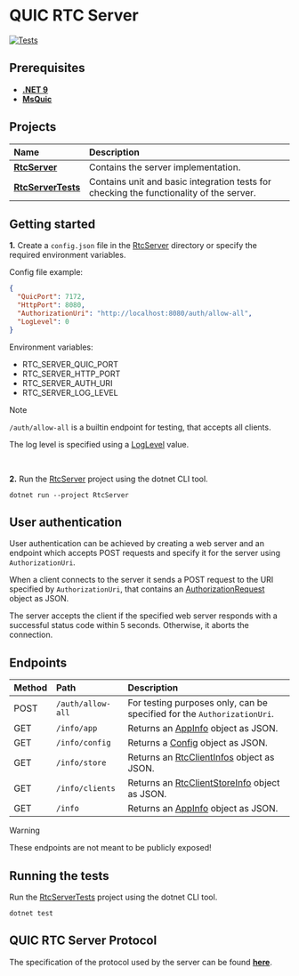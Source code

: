 # QUIC RTC Server

[![Tests](https://github.com/Toarexer/RtcServer/actions/workflows/tests.yml/badge.svg)](https://github.com/Toarexer/RtcServer/actions/workflows/tests.yml)

## Prerequisites

- [**.NET 9**](https://dotnet.microsoft.com/)
- [**MsQuic**](https://github.com/microsoft/msquic)

## Projects

| Name                                   | Description                                                                             |
|:---------------------------------------|:----------------------------------------------------------------------------------------|
| [**RtcServer**](./RtcServer)           | Contains the server implementation.                                                     |
| [**RtcServerTests**](./RtcServerTests) | Contains unit and basic integration tests for checking the functionality of the server. |

## Getting started

**1.** Create a `config.json` file in the [RtcServer](./RtcServer) directory
or specify the required environment variables.

Config file example:

```json
{
  "QuicPort": 7172,
  "HttpPort": 8080,
  "AuthorizationUri": "http://localhost:8080/auth/allow-all",
  "LogLevel": 0
}
```

Environment variables:

- RTC_SERVER_QUIC_PORT
- RTC_SERVER_HTTP_PORT
- RTC_SERVER_AUTH_URI
- RTC_SERVER_LOG_LEVEL

> [!NOTE]
> `/auth/allow-all` is a builtin endpoint for testing, that accepts all clients.
>
> The log level is specified using a
> [LogLevel](https://learn.microsoft.com/en-us/dotnet/api/microsoft.extensions.logging.loglevel?view=net-9.0-pp) value.

<br>

**2.** Run the [RtcServer](./RtcServer) project using the dotnet CLI tool.

```
dotnet run --project RtcServer
```

## User authentication

User authentication can be achieved by creating a web server
and an endpoint which accepts POST requests and specify it for the server using `AuthorizationUri`.

When a client connects to the server it sends a POST request to the URI specified by `AuthorizationUri`,
that contains an [AuthorizationRequest](./RtcServer/Models.cs#L11) object as JSON.

The server accepts the client if the specified web server responds with a successful status code within 5 seconds.
Otherwise, it aborts the connection.

## Endpoints

| Method | Path              | Description                                                                |
|:-------|:------------------|:---------------------------------------------------------------------------|
| POST   | `/auth/allow-all` | For testing purposes only, can be specified for the `AuthorizationUri`.    |
| GET    | `/info/app`       | Returns an [AppInfo](./RtcServer/Models.cs#L17) object as JSON.            |
| GET    | `/info/config`    | Returns a [Config](./RtcServer/Config.cs) object as JSON.                  |
| GET    | `/info/store`     | Returns an [RtcClientInfos](./RtcServer/Models.cs#L27) object as JSON.     |
| GET    | `/info/clients`   | Returns an [RtcClientStoreInfo](./RtcServer/Models.cs#L40) object as JSON. |
| GET    | `/info`           | Returns an [AppInfo](./RtcServer/Models.cs#L48) object as JSON.            |

> [!WARNING]
> These endpoints are not meant to be publicly exposed!

## Running the tests

Run the [RtcServerTests](./RtcServerTests) project using the dotnet CLI tool.

```
dotnet test
```

## QUIC RTC Server Protocol

The specification of the protocol used by the server can be found [**here**](./PROTOCOL.md).
